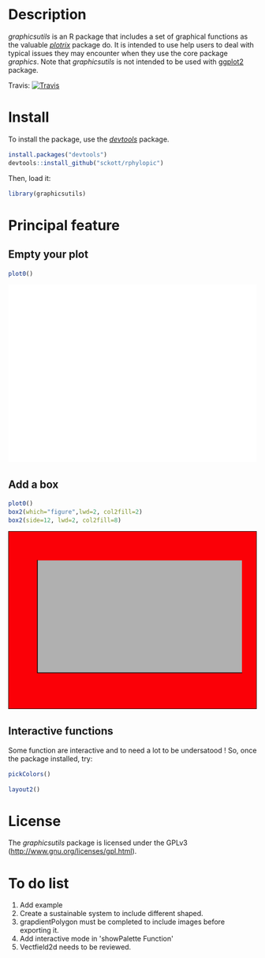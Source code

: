 Description
===========

*graphicsutils* is an R package that includes a set of graphical functions as the valuable [*plotrix*](http://cran.r-project.org/web/packages/plotrix/index.html) package do. It is intended to use help users to deal with typical issues they may encounter when they use the core package *graphics*. Note that *graphicsutils* is not intended to be used with [ggplot2](http://cran.r-project.org/web/packages/ggplot2/index.html) package.

Travis: [![Travis](https://travis-ci.org/KevCaz/graphicsutils.svg?branch=master)](https://travis-ci.org/KevCaz/graphicsutils)

Install
=======

To install the package, use the [*devtools*](http://cran.r-project.org/web/packages/devtools/index.html) package.

``` r
install.packages("devtools")
devtools::install_github("sckott/rphylopic")
```

Then, load it:

``` r
library(graphicsutils)
```

Principal feature
=================

Empty your plot
---------------

``` r
plot0()
```

![](inst/assets/img/unnamed-chunk-4-1.png)

Add a box
---------

``` r
plot0()
box2(which="figure",lwd=2, col2fill=2)
box2(side=12, lwd=2, col2fill=8)
```

![](inst/assets/img/unnamed-chunk-5-1.png)

Interactive functions
---------------------

Some function are interactive and to need a lot to be undersatood ! So, once the package installed, try:

``` r
pickColors()
```

``` r
layout2()
```

License
=======

The *graphicsutils* package is licensed under the GPLv3 (<http://www.gnu.org/licenses/gpl.html>).

To do list
==========

1.  Add example
2.  Create a sustainable system to include different shaped.
3.  grapdientPolygon must be completed to include images before exporting it.
4.  Add interactive mode in 'showPalette Function'
5.  Vectfield2d needs to be reviewed.
